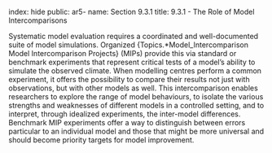 index: hide
public: ar5-
name: Section 9.3.1
title: 9.3.1 - The Role of Model Intercomparisons

Systematic model evaluation requires a coordinated and well-documented suite of model simulations. Organized {Topics.*Model_Intercomparison Model Intercomparison Projects} (MIPs) provide this via standard or benchmark experiments that represent critical tests of a model’s ability to simulate the observed climate. When modelling centres perform a common experiment, it offers the possibility to compare their results not just with observations, but with other models as well. This intercomparison enables researchers to explore the range of model behaviours, to isolate the various strengths and weaknesses of different models in a controlled setting, and to interpret, through idealized experiments, the inter-model differences. Benchmark MIP experiments offer a way to distinguish between errors particular to an individual model and those that might be more universal and should become priority targets for model improvement.
